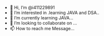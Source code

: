 - 👋 Hi, I’m @i411229891
- 👀 I’m interested in .learning JAVA and DSA..
- 🌱 I’m currently learning JAVA...
- 💞️ I’m looking to collaborate on ...
- 📫 How to reach me Message...

<!---
i411229891/i411229891 is a ✨ special ✨ repository because its `README.md` (this file) appears on your GitHub profile.
You can click the Preview link to take a look at your changes.
--->
